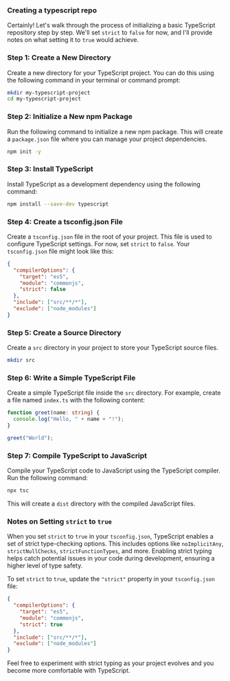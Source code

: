 ### Creating a typescript repo

Certainly! Let's walk through the process of initializing a basic TypeScript repository step by step. We'll set `strict` to `false` for now, and I'll provide notes on what setting it to `true` would achieve.

### Step 1: Create a New Directory
Create a new directory for your TypeScript project. You can do this using the following command in your terminal or command prompt:

```bash
mkdir my-typescript-project
cd my-typescript-project
```

### Step 2: Initialize a New npm Package
Run the following command to initialize a new npm package. This will create a `package.json` file where you can manage your project dependencies.

```bash
npm init -y
```

### Step 3: Install TypeScript
Install TypeScript as a development dependency using the following command:

```bash
npm install --save-dev typescript
```

### Step 4: Create a tsconfig.json File
Create a `tsconfig.json` file in the root of your project. This file is used to configure TypeScript settings. For now, set `strict` to `false`. Your `tsconfig.json` file might look like this:

```json
{
  "compilerOptions": {
    "target": "es5",
    "module": "commonjs",
    "strict": false
  },
  "include": ["src/**/*"],
  "exclude": ["node_modules"]
}
```

### Step 5: Create a Source Directory
Create a `src` directory in your project to store your TypeScript source files.

```bash
mkdir src
```

### Step 6: Write a Simple TypeScript File
Create a simple TypeScript file inside the `src` directory. For example, create a file named `index.ts` with the following content:

```typescript
function greet(name: string) {
  console.log("Hello, " + name + "!");
}

greet("World");
```

### Step 7: Compile TypeScript to JavaScript
Compile your TypeScript code to JavaScript using the TypeScript compiler. Run the following command:

```bash
npx tsc
```

This will create a `dist` directory with the compiled JavaScript files.

### Notes on Setting `strict` to `true`
When you set `strict` to `true` in your `tsconfig.json`, TypeScript enables a set of strict type-checking options. This includes options like `noImplicitAny`, `strictNullChecks`, `strictFunctionTypes`, and more. Enabling strict typing helps catch potential issues in your code during development, ensuring a higher level of type safety.

To set `strict` to `true`, update the `"strict"` property in your `tsconfig.json` file:

```json
{
  "compilerOptions": {
    "target": "es5",
    "module": "commonjs",
    "strict": true
  },
  "include": ["src/**/*"],
  "exclude": ["node_modules"]
}
```

Feel free to experiment with strict typing as your project evolves and you become more comfortable with TypeScript.